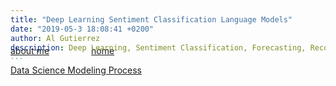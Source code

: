 ```yaml
---
title: "Deep Learning Sentiment Classification Language Models"
date: "2019-05-3 18:08:41 +0200"
author: Al Gutierrez
description: Deep Learning, Sentiment Classification, Forecasting, Recommendations
...
```


<span style="display:block; color:blue; margin-top:-40px;"> </span>
[about me](../../about.md)  &nbsp;   &nbsp;  &nbsp;  &nbsp;   &nbsp;   &nbsp;  &nbsp;  &nbsp; [home](../../index.md)


[Data Science Modeling Process](20201019DataScienceModelingProcess.md)  

